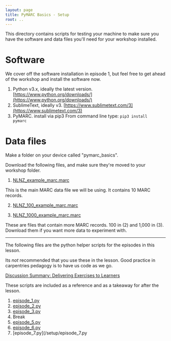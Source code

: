 ```yaml
---
layout: page
title: PyMARC Basics - Setup
root: ..
---
```


This directory contains scripts for testing your machine to make sure
you have the software and data files you'll need for your workshop installed.

# Software

We cover off the software installation in episode 1, but feel free to get ahead of the workshop and install the software now. 

1. Python v3.x, ideally the latest version. [https://www.python.org/downloads/](https://www.python.org/downloads/)
2. SublimeText, ideally v3. [https://www.sublimetext.com/3](https://www.sublimetext.com/3)
3. PyMARC. install via pip3 
	From command line type: <code>pip3 install pymarc</code> 

# Data files

Make a folder on your device called "pymarc_basics". 

Download the following files, and make sure they're moved to your workshop folder.

1.  [NLNZ_example_marc.marc](/setup/NLNZ_example_marc.marc)

This is the main MARC data file we will be using. It contains 10 MARC records. 

2. [NLNZ_100_example_marc.marc](/setup/NLNZ_100_example_marc.marc)

3. [NLNZ_1000_example_marc.marc](/setup/NLNZ_1000_example_marc.marc)

These are files that contain more MARC records. 100 in (2) and 1,000 in (3). Download them if you want more data to experiment with. 

________

The following files are the python helper scripts for the episodes in this lesson. 

Its *not* recommended that you use these in the lesson. Good practice in carpentries pedagogy is to have us code as we go. 

[Discussion Summary: Delivering Exercises to Learners](https://carpentries.org/blog/2018/11/delivering-exercise)

These scripts are included as a reference and as a takeaway for after the lesson. 

1.  [episode_1.py](/setup/episode_1.py)
2.	[episode_2.py](/setup/episode_2.py)
3.	[episode_3.py](/setup/episode_3.py)
4. 	Break
5.	[episode_5.py](/setup/episode_5.py)
4.	[episode_6.py](/setup/episode_6.py)
5.	[episode_7.py](/setup/episode_7.py





